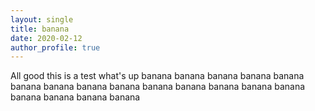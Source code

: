 ```yaml
---
layout: single
title: banana
date: 2020-02-12
author_profile: true
---
```



All good
this is a test
what's up banana banana banana banana banana banana banana banana banana banana banana banana banana banana banana banana banana banana

